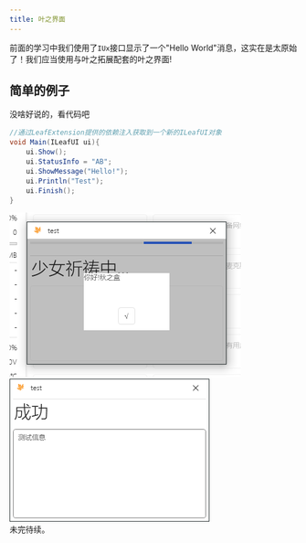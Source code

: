 ```yaml
---
title: 叶之界面
---
```

前面的学习中我们使用了`IUx`接口显示了一个"Hello World"消息，这实在是太原始了！我们应当使用与叶之拓展配套的叶之界面!

## 简单的例子
没啥好说的，看代码吧
```java
//通过LeafExtension提供的依赖注入获取到一个新的ILeafUI对象
void Main(ILeafUI ui){
    ui.Show();
    ui.StatusInfo = "AB";
    ui.ShowMessage("Hello!");
    ui.Println("Test");
    ui.Finish();
}
```
![](./1.png)   
![](./2.png)   
未完待续。
